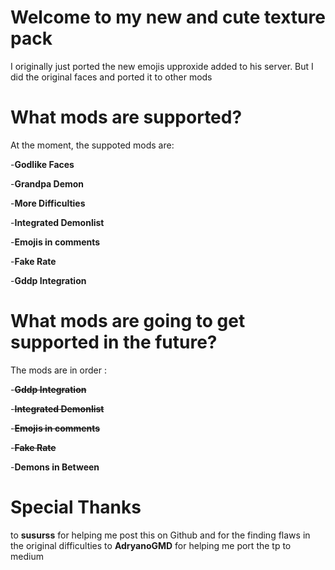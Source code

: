 # Welcome to my new and cute texture pack
I originally just ported the new emojis upproxide added to his server. 
But I did the original faces and ported it to other mods 
# What mods are supported? 
At the moment, the suppoted mods are:

-**Godlike Faces** 

-**Grandpa Demon**

-**More Difficulties** 

-**Integrated Demonlist**

-**Emojis in comments**

-**Fake Rate**

-**Gddp Integration**

# What mods are going to get supported in the future? 
The mods are in order :

-~~**Gddp Integration**~~

-~~**Integrated Demonlist**~~

-~~**Emojis in comments**~~

-~~**Fake Rate**~~

-**Demons in Between**

# Special Thanks
to **susurss** for helping me post this on Github and for the finding flaws in the original difficulties
to **AdryanoGMD** for helping me port the tp to medium

